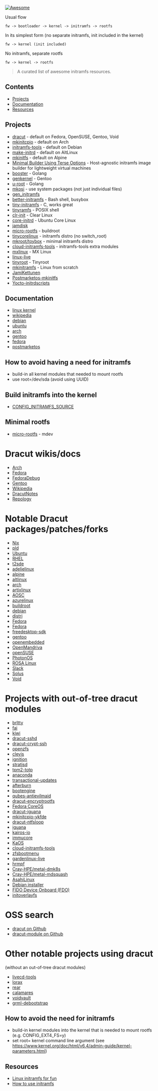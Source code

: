[![Awesome](https://awesome.re/badge.svg)](https://awesome.re)


Usual flow
```
fw -> bootloader -> kernel -> initramfs -> rootfs
```

In its simplest form (no separate initramfs, init included in the kernel)
```
fw -> kernel (init included)
```

No initramfs, separate rootfs
```
fw -> kernel -> rootfs 
```


> A curated list of awesome initramfs resources.

## Contents

- [Projects](#projects)
- [Documentation](#documentation)
- [Resources](#resources)

## Projects
* [dracut](https://github.com/dracut-ng/dracut-ng) - default on Fedora, OpenSUSE, Gentoo, Void
* [mkinitcpio](https://github.com/archlinux/mkinitcpio) - default on Arch
* [initramfs-tools](https://salsa.debian.org/kernel-team/initramfs-tools) - default on Debian
* [make-initrd](https://github.com/osboot/make-initrd) - default on AltLinux
* [mkinitfs](https://gitlab.alpinelinux.org/alpine/mkinitfs/) - default on Alpine
* [Minimal Builder Using Terse Options](https://mbuto.sh/mbuto) - Host-agnostic initramfs image builder for lightweight virtual machines
* [booster](https://github.com/anatol/booster) - Golang
* [genkernel](https://gitweb.gentoo.org/proj/genkernel.git) - Gentoo
* [u-root](https://github.com/u-root/u-root) - Golang
* [mkosi](https://github.com/systemd/mkosi/tree/main/mkosi/resources/mkosi-initrd) - use system packages (not just individual files)
* [gen_initramfs](https://github.com/torvalds/linux/blob/master/usr/gen_initramfs.sh)
* [better-initramfs](https://github.com/slashbeast/better-initramfs) - Bash shell, busybox
* [tiny-initramfs](https://github.com/chris-se/tiny-initramfs) - C, works great
* [tinyramfs](https://github.com/illiliti/tinyramfs) - POSIX shell
* [clr-init](https://github.com/clearlinux/clr-init) - Clear Linux
* [core-initrd](https://github.com/snapcore/core-initrd) - Ubuntu Core Linux
* [jamdisk](https://github.com/cbdevnet/jamdisk)
* [micro-rootfs](https://github.com/loicpoulain/micro-rootfs) - buildroot
* [tinycorelinux](https://github.com/tinycorelinux/Core-scripts/blob/master/init) - initramfs distro (no switch_root)
* [mkroot/toybox](https://github.com/landley/toybox/blob/master/mkroot/mkroot.sh) - minimal initramfs distro
* [cloud-initramfs-tools](https://launchpad.net/cloud-initramfs-tools/) - initramfs-tools extra modules
* [mxlinux](https://github.com/MX-Linux/build-iso-mx/tree/master/Template/COMMON/initrd) - MX Linux
* [linux-live](https://github.com/Tomas-M/linux-live)
* [tinyroot](https://github.com/troglobit/tinyroot) - Tinyroot
* [mkinitramfs](https://www.linuxfromscratch.org/blfs/view/svn/postlfs/initramfs.html) - Linux from scratch
* [JamiKettunen](https://github.com/JamiKettunen/initramfs-tools)
* [Postmarketos-mkinitfs](https://gitlab.com/postmarketOS/pmaports/-/tree/master/main/postmarketos-mkinitfs)
* [Yocto-initrdscripts](https://github.com/yoctoproject/poky/tree/master/meta/recipes-core/initrdscripts)

## Documentation
* [linux kernel](https://www.kernel.org/doc/html/latest/filesystems/ramfs-rootfs-initramfs.html)
* [wikipedia](https://en.wikipedia.org/wiki/Initial_ramdisk)
* [debian](https://wiki.debian.org/initramfs)
* [ubuntu](https://wiki.ubuntu.com/Initramfs)
* [arch](https://wiki.archlinux.org/title/Arch_boot_process#initramfs)
* [gentoo](https://wiki.gentoo.org/wiki/Initramfs/Guide)
* [fedora](https://fedoraproject.org/wiki/Dracut)
* [postmarketos](https://wiki.postmarketos.org/wiki/The_initramfs)

## How to avoid having a need for initramfs
* build-in all kernel modules that needed to mount rootfs
* use root=/dev/sda (avoid using UUID)

## Build initramfs into the kernel
* [CONFIG_INITRAMFS_SOURCE](https://www.kernelconfig.io/CONFIG_INITRAMFS_SOURCE)

## Minimal rootfs
* [micro-rootfs](https://github.com/loicpoulain/micro-rootfs)  - mdev

# Dracut wikis/docs
 * [Arch](https://wiki.archlinux.org/title/Dracut)
 * [Fedora](https://fedoraproject.org/wiki/Dracut)
 * [FedoraDebug](http://fedoraproject.org/wiki/How_to_debug_Dracut_problems)
 * [Gentoo](https://wiki.gentoo.org/wiki/Dracut)
 * [Wikipedia](https://en.wikipedia.org/wiki/Dracut_(software))
 * [DracutNotes](https://wwoods.fedorapeople.org/doc/dracut-notes.html)
 * [Repology](https://repology.org/project/dracut)

# Notable Dracut packages/patches/forks
 * [Nix](https://github.com/NixOS/nixpkgs/tree/master/pkgs/os-specific/linux/dracut)
 * [pld](https://git.pld-linux.org/?p=packages/dracut.git;a=tree)
 * [Ubuntu](https://git.launchpad.net/ubuntu/+source/dracut/tree/)
 * [RHEL](https://github.com/redhat-plumbers/dracut-rhel8)
 * [t2sde](https://github.com/rxrbln/t2sde/tree/main/package/contrib/dracut)
 * [adelielinux](https://git.adelielinux.org/adelie/packages/-/tree/current/user/dracut)
 * [alpine](https://gitlab.alpinelinux.org/alpine/aports/-/tree/master/community/dracut)
 * [altlinux](https://git.altlinux.org/gears/d/dracut.git)
 * [arch](https://gitlab.archlinux.org/archlinux/packaging/packages/dracut)
 * [artixlinux](https://gitea.artixlinux.org/packages/dracut)
 * [AOSC](https://github.com/AOSC-Dev/aosc-os-abbs/tree/stable/app-admin/dracut)
 * [azurelinux](https://github.com/microsoft/azurelinux/tree/2.0/SPECS/dracut)
 * [buildroot](https://gitlab.com/buildroot.org/buildroot/-/tree/master/package/dracut)
 * [debian](https://salsa.debian.org/debian/dracut/)
 * [distri](https://github.com/distr1/distri/tree/master/pkgs/dracut)
 * [Fedora](https://src.fedoraproject.org/rpms/dracut)
 * [Fedora](https://github.com/redhat-plumbers/dracut-fedora)
 * [freedesktop-sdk](https://gitlab.com/freedesktop-sdk/freedesktop-sdk/-/tree/master/patches/dracut)
 * [gentoo](https://github.com/gentoo/gentoo/blob/master/sys-kernel/dracut)
 * [openembedded](https://git.openembedded.org/meta-openembedded/tree/meta-initramfs/recipes-devtools/dracut)
 * [OpenMandriva](https://github.com/OpenMandrivaAssociation/dracut)
 * [openSUSE](https://github.com/openSUSE/dracut)
 * [PhotonOS](https://github.com/vmware/photon/tree/master/SPECS/dracut)
 * [ROSA Linux](https://abf.io/import/dracut)
 * [Slack](https://git.slackbuilds.org/slackbuilds/tree/system/dracut)
 * [Solus](https://github.com/getsolus/packages/tree/main/packages/d/dracut)
 * [Void](https://github.com/void-linux/void-packages/tree/master/srcpkgs/dracut)

# Projects with out-of-tree dracut modules
 * [brltty](https://github.com/brltty/brltty/tree/master/Initramfs/Dracut)
 * [fai](https://github.com/faiproject/fai/tree/master/lib/dracut/80fai-autodiscover)
 * [kiwi](https://github.com/OSInside/kiwi/tree/master/dracut/modules.d)
 * [dracut-sshd](https://github.com/gsauthof/dracut-sshd)
 * [dracut-crypt-ssh](https://github.com/dracut-crypt-ssh/dracut-crypt-ssh)
 * [openzfs](https://github.com/openzfs/zfs/tree/master/contrib/dracut)
 * [clevis](https://github.com/latchset/clevis/tree/master/src/luks/systemd/dracut)
 * [ignition](https://github.com/coreos/ignition/tree/main/dracut)
 * [stratisd](https://github.com/stratis-storage/stratisd/tree/master/dracut)
 * [tpm2-totp](https://github.com/tpm2-software/tpm2-totp/tree/master/dist/dracut)
 * [anaconda](https://github.com/rhinstaller/anaconda/tree/master/dracut)
 * [transactional-updates](https://github.com/openSUSE/transactional-update)
 * [afterburn](https://github.com/coreos/afterburn/tree/main/dracut/30afterburn)
 * [bootengine](https://github.com/flatcar/bootengine)
 * [qubes-antievilmaid](https://github.com/QubesOS/qubes-antievilmaid/tree/master/90anti-evil-maid)
 * [dracut-encryptrootfs](https://github.com/Symantec/dracut-encryptrootfs)
 * [Fedora CoreOS](https://github.com/coreos/fedora-coreos-config/tree/testing-devel/overlay.d/05core/usr/lib/dracut/modules.d)
 * [dracut-iguana](https://github.com/aaannz/dracut-iguana)
 * [mkinitcpio-ykfde](https://github.com/eworm-de/mkinitcpio-ykfde/tree/master/dracut)
 * [dracut-ntfsloop](https://github.com/genosse-einhorn/dracut-ntfsloop)
 * [iguana](https://github.com/openSUSE/iguana/tree/main/dracut-iguana)
 * [kairos-io](https://github.com/kairos-io/packages/tree/main/packages/system/dracut/immutable-rootfs/30cos-immutable-rootfs)
 * [immucore](https://github.com/kairos-io/immucore)
 * [KaOS](https://github.com/KaOSx/core/blob/master/dracut)
 * [cloud-initramfs-tools](https://github.com/larsks/cloud-initramfs-tools/tree/master/growroot/dracut/modules.d/50growroot)
 * [zfsbootmenu](https://github.com/zbm-dev/zfsbootmenu/tree/master/dracut)
 * [gardenlinux-live](https://github.com/gardenlinux/gardenlinux/tree/main/features/_pxe/file.include/usr/lib/dracut/modules.d/98gardenlinux-live)
 * [hrmpf](https://github.com/leahneukirchen/hrmpf/tree/master/dracut)
 * [Cray-HPE/metal-dmk8s](https://github.com/Cray-HPE/dracut-metal-dmk8s/tree/main/93metaldmk8s)
 * [Cray-HPE/metal-mdsquash](https://github.com/Cray-HPE/dracut-metal-mdsquash/tree/main/90metalmdsquash)
 * [AsahiLinux](https://github.com/AsahiLinux/asahi-scripts/tree/main/dracut)
 * [Debian installer](https://github.com/r0b0/debian-installer/tree/master/installer-files/usr/lib/dracut/modules.d/90overlay-generic)
 * [FIDO Device Onboard (FDO)](https://github.com/fdo-rs/fido-device-onboard-rs/tree/main/dracut/52fdo)
 * [initoverlayfs](https://github.com/containers/initoverlayfs)
   
 # OSS search
 * [dracut on Github](https://github.com/topics/dracut)
 * [dracut-module on Github](https://github.com/topics/dracut-module)

# Other notable projects using dracut 
(without an out-of-tree dracut modules)
 * [livecd-tools](https://github.com/livecd-tools/livecd-tools)
 * [lorax](https://github.com/weldr/lorax)
 * [rear](https://github.com/rear/rear)
 * [calamares](https://github.com/calamares/calamares)
 * [voidvault](https://github.com/atweiden/voidvault)
 * [grml-debootstrap](https://github.com/grml/grml-debootstrap)

## How to avoid the need for initramfs
 * build-in kernel modules into the kernel that is needed to mount rootfs (e.g. CONFIG_EXT4_FS=y)
 * set root= kernel command line argument (see https://www.kernel.org/doc/html/v6.4/admin-guide/kernel-parameters.html)

## Resources
* [Linux initramfs for fun](https://www.youtube.com/watch?v=KQjRnuwb7is)
* [How to use initramfs](https://landley.net/writing/rootfs-howto.html)
